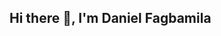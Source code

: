 ## Hi there 👋, I'm Daniel Fagbamila

<!--
**Danielfeghas/Danielfeghas** is a ✨ _special_ ✨ repository because its `README.md` (this file) appears on your GitHub profile.

💻 Junior Full Stack Developer

- 🌱 I’m currently learning and working with...
- 👯 I’m looking to collaborate on any web projects
- 💬 Ask me about full-stack projects.
- ⚡ Fun fact: Every time I finally solve a bug, I celebrate like I just hacked NASA. 🚀
-->
